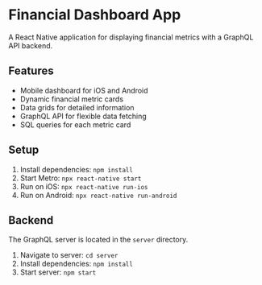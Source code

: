 # Financial Dashboard App

A React Native application for displaying financial metrics with a GraphQL API backend.

## Features

- Mobile dashboard for iOS and Android
- Dynamic financial metric cards
- Data grids for detailed information
- GraphQL API for flexible data fetching
- SQL queries for each metric card

## Setup

1. Install dependencies: `npm install`
2. Start Metro: `npx react-native start`
3. Run on iOS: `npx react-native run-ios`
4. Run on Android: `npx react-native run-android`

## Backend

The GraphQL server is located in the `server` directory.

1. Navigate to server: `cd server`
2. Install dependencies: `npm install`
3. Start server: `npm start`
